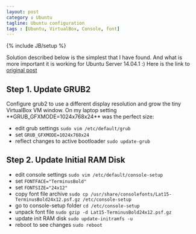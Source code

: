 ```yaml
---
layout: post
category : Ubuntu
tagline: Ubuntu configuration
tags : [Ubuntu, VirtualBox, Console, font]
---
```

{% include JB/setup %}

Solution described below is the simplest that I have found. And what is more important it is working for Ubuntu Server 14.04.1 :) Here is the link to [original post](http://jonforums.github.io/general/2012/12/18/ubuntu-console-vm.html)

## Step 1. Update GRUB2
<p>
Configure grub2 to use a different display resolution and grow the tiny VirtualBox VM window.
On my laptop setting **GRUB_GFXMODE=1024x768x24** was the perfect size:
<ul>
<li>edit grub settings <code>sudo vim /etc/default/grub</code></li>
<li>set <code>GRUB_GFXMODE=1024x768x24</code></li>
<li>reflect changes to active bootloader <code>sudo update-grub</code></li>
</ul>
</p>

## Step 2. Update Initial RAM Disk
<p>
<ul>
<li>edit console settings <code>sudo vim /etc/default/console-setup</code></li>
<li>set <code>FONTFACE="TerminusBold"</code></li>
<li>set <code>FONTSIZE="24x12"</code></li>
<li>copy font file archive <code>sudo cp /usr/share/consolefonts/Lat15-TerminusBold24x12.psf.gz /etc/console-setup</code></li>
<li>go to console-setup folder <code>cd /etc/console-setup</code></li>
<li>unpack font file <code>sudo gzip -d Lat15-TerminusBold24x12.psf.gz</code></li>
<li>update init RAM disk <code>sudo update-initramfs -u</code></li>
<li>reboot to see changes <code>sudo reboot</code></li>
</ul>
</p>

